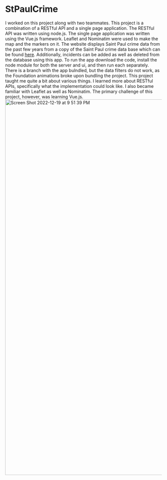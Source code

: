 # StPaulCrime
I worked on this project along with two teammates. This project is a combination of a RESTful API and a single page application. The RESTful API was written using node.js. The single page application was written using the Vue.js framework. Leaflet and Nominatim were used to make the map and the markers on it. The website displays Saint Paul crime data from the past few years from a copy of the Saint Paul crime data base which can be found <a href="https://information.stpaul.gov/datasets/stpaul::crime-incident-report/about" target="_blank">here</a>. Additionally, incidents can be added as well as deleted from the database using this app. To run the app download the code, install the node module for both the server and ui, and then run each separately. There is a branch with the app bulndled, but the data filters do not work, as the Foundation animations broke upon bundling the project. This project taught me quite a bit about various things. I learned more about RESTful APIs, specifically what the implementation could look like. I also became familiar with Leaflet as well as Nominatim. The primary challenge of this project, however, was learning Vue.js.
<img width="1211" alt="Screen Shot 2022-12-19 at 9 51 39 PM" src="https://user-images.githubusercontent.com/115058774/208579718-200ac817-425c-45eb-8600-11ee3d92a0a7.png">
